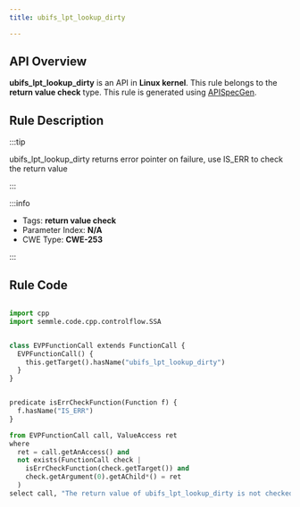 ```yaml
---
title: ubifs_lpt_lookup_dirty

---
```



## API Overview
**ubifs_lpt_lookup_dirty** is an API in **Linux kernel**. This rule belongs to the **return value check** type. This rule is generated using [APISpecGen](../../tools/APISpecGen).
## Rule Description

:::tip

ubifs_lpt_lookup_dirty returns error pointer on failure, use IS_ERR to check the return value

:::

:::info

- Tags: **return value check**
- Parameter Index: **N/A**
- CWE Type: **CWE-253**

:::

## Rule Code
```python

import cpp
import semmle.code.cpp.controlflow.SSA


class EVPFunctionCall extends FunctionCall {
  EVPFunctionCall() {
    this.getTarget().hasName("ubifs_lpt_lookup_dirty")
  }
}


predicate isErrCheckFunction(Function f) {
  f.hasName("IS_ERR") 
}

from EVPFunctionCall call, ValueAccess ret
where
  ret = call.getAnAccess() and
  not exists(FunctionCall check |
    isErrCheckFunction(check.getTarget()) and
    check.getArgument(0).getAChild*() = ret
  )
select call, "The return value of ubifs_lpt_lookup_dirty is not checked with IS_ERR."
    
```